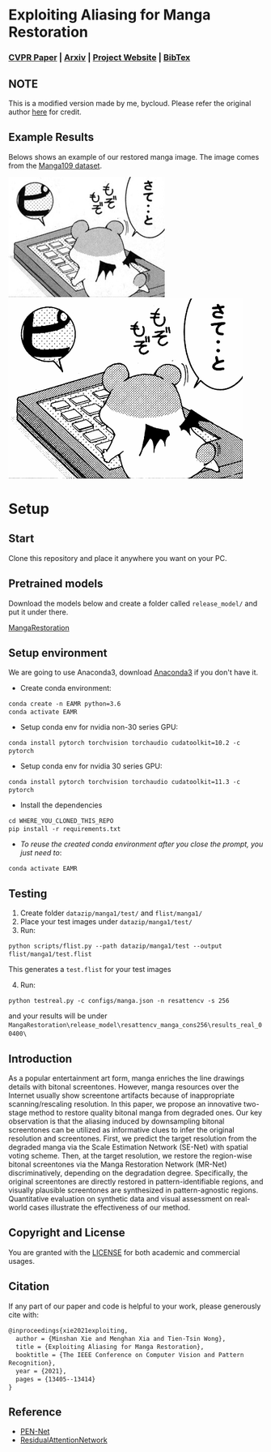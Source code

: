 # Exploiting Aliasing for Manga Restoration
### [CVPR Paper](https://openaccess.thecvf.com/content/CVPR2021/html/Xie_Exploiting_Aliasing_for_Manga_Restoration_CVPR_2021_paper.html) | [Arxiv](https://arxiv.org/abs/2105.06830) | [Project Website](http://www.cse.cuhk.edu.hk/~ttwong/papers/mangarestore/mangarestore.html) | [BibTex](#citation) 

## NOTE
This is a modified version made by me, bycloud. Please refer the original author [here](https://github.com/msxie92/MangaRestoration) for credit.
<!-- ------------------------------------------------------------------------------ -->
## Example Results 
Belows shows an example of our restored manga image. The image comes from the [Manga109 dataset](http://www.manga109.org/en/).

![Degraded](examples/Akuhamu_020.jpg)
![Restored](examples/Akuhamu_020_SR.png)
<!-- -------------------------------------------------------- -->

# Setup
<!-- -------------------------------------------------------- -->
## Start
Clone this repository and place it anywhere you want on your PC.

<!-- ------------------------------------------------------------------- -->
## Pretrained models
Download the models below and create a folder called `release_model/` and put it under there.

[MangaRestoration](https://drive.google.com/file/d/1sazt7jlvfR6KEjOp9Tq2GpjMe04uRgtn/view?usp=sharing) 

<!-- -------------------------------------------------------- -->
## Setup environment
We are going to use Anaconda3, download [Anaconda3](https://www.anaconda.com/products/individual) if you don't have it.  

- Create conda environment:
```
conda create -n EAMR python=3.6
conda activate EAMR
```
- Setup conda env for nvidia non-30 series GPU:
```
conda install pytorch torchvision torchaudio cudatoolkit=10.2 -c pytorch
```
- Setup conda env for nvidia 30 series GPU:
```
conda install pytorch torchvision torchaudio cudatoolkit=11.3 -c pytorch
```
- Install the dependencies
```
cd WHERE_YOU_CLONED_THIS_REPO
pip install -r requirements.txt
```
- *To reuse the created conda environment after you close the prompt, you just need to*:
```
conda activate EAMR
```
<!-- -------------------------------------------------------- -->
## Testing
 1. Create folder `datazip/manga1/test/` and `flist/manga1/`
 2. Place your test images under `datazip/manga1/test/`
 3. Run:
```
python scripts/flist.py --path datazip/manga1/test --output flist/manga1/test.flist
```
This generates a `test.flist` for your test images

 4. Run:
```
python testreal.py -c configs/manga.json -n resattencv -s 256
```
and your results will be under `MangaRestoration\release_model\resattencv_manga_cons256\results_real_00400\`

<!-- ------------------------------------------------------------------------------ -->
## Introduction 
As a popular entertainment art form, manga enriches the line drawings details with bitonal screentones. However, manga resources over the Internet usually show screentone artifacts because of inappropriate scanning/rescaling resolution. In this paper, we propose an innovative two-stage method to restore quality bitonal manga from degraded ones. Our key observation is that the aliasing induced by downsampling bitonal screentones can be utilized as informative clues to infer the original resolution and screentones. First, we predict the target resolution from the degraded manga via the Scale Estimation Network (SE-Net) with spatial voting scheme. Then, at the target resolution, we restore the region-wise bitonal screentones via the Manga Restoration Network (MR-Net) discriminatively, depending on the degradation degree. Specifically, the original screentones are directly restored in pattern-identifiable regions, and visually plausible screentones are synthesized in pattern-agnostic regions. Quantitative evaluation on synthetic data and visual assessment on real-world cases illustrate the effectiveness of our method.




## Copyright and License
You are granted with the [LICENSE](./LICENSE) for both academic and commercial usages.

<!-- ------------------------------------------------------------------- -->
## Citation
If any part of our paper and code is helpful to your work, please generously cite with:
```
@inproceedings{xie2021exploiting,
  author = {Minshan Xie and Menghan Xia and Tien-Tsin Wong},
  title = {Exploiting Aliasing for Manga Restoration},
  booktitle = {The IEEE Conference on Computer Vision and Pattern Recognition},
  year = {2021},
  pages = {13405--13414}
}
```

## Reference
- [PEN-Net](https://github.com/researchmm/PEN-Net-for-Inpainting)
- [ResidualAttentionNetwork](https://github.com/tengshaofeng/ResidualAttentionNetwork-pytorch)
